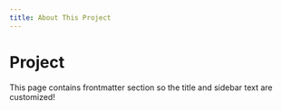 ```yaml
---
title: About This Project
---
```


# Project

This page contains frontmatter section so the title and sidebar text are customized!
